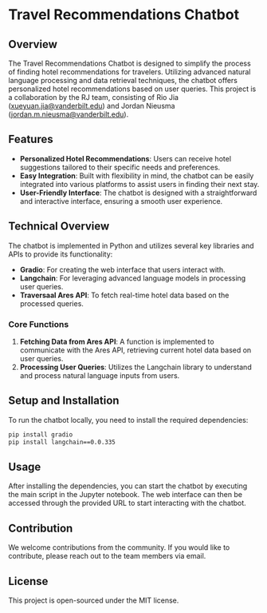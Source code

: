 # Travel Recommendations Chatbot

## Overview

The Travel Recommendations Chatbot is designed to simplify the process of finding hotel recommendations for travelers. Utilizing advanced natural language processing and data retrieval techniques, the chatbot offers personalized hotel recommendations based on user queries. This project is a collaboration by the RJ team, consisting of Rio Jia (xueyuan.jia@vanderbilt.edu) and Jordan Nieusma (jordan.m.nieusma@vanderbilt.edu).

## Features

- **Personalized Hotel Recommendations**: Users can receive hotel suggestions tailored to their specific needs and preferences.
- **Easy Integration**: Built with flexibility in mind, the chatbot can be easily integrated into various platforms to assist users in finding their next stay.
- **User-Friendly Interface**: The chatbot is designed with a straightforward and interactive interface, ensuring a smooth user experience.

## Technical Overview

The chatbot is implemented in Python and utilizes several key libraries and APIs to provide its functionality:

- **Gradio**: For creating the web interface that users interact with.
- **Langchain**: For leveraging advanced language models in processing user queries.
- **Traversaal Ares API**: To fetch real-time hotel data based on the processed queries.

### Core Functions

1. **Fetching Data from Ares API**: A function is implemented to communicate with the Ares API, retrieving current hotel data based on user queries.
2. **Processing User Queries**: Utilizes the Langchain library to understand and process natural language inputs from users.

## Setup and Installation

To run the chatbot locally, you need to install the required dependencies:

```bash
pip install gradio
pip install langchain==0.0.335
```

## Usage

After installing the dependencies, you can start the chatbot by executing the main script in the Jupyter notebook. The web interface can then be accessed through the provided URL to start interacting with the chatbot.

## Contribution

We welcome contributions from the community. If you would like to contribute, please reach out to the team members via email.

## License

This project is open-sourced under the MIT license.
